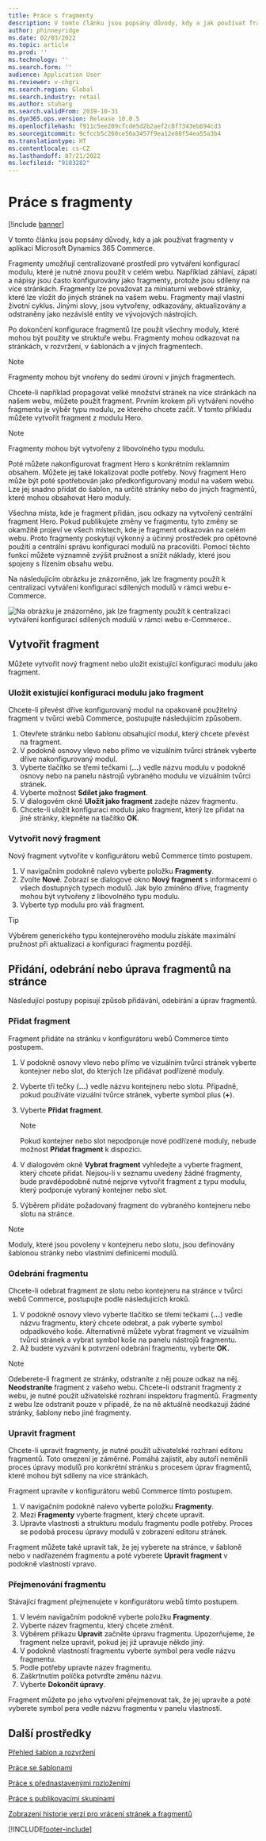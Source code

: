```yaml
---
title: Práce s fragmenty
description: V tomto článku jsou popsány důvody, kdy a jak používat fragmenty v aplikaci Microsoft Dynamics 365 Commerce.
author: phinneyridge
ms.date: 02/03/2022
ms.topic: article
ms.prod: ''
ms.technology: ''
ms.search.form: ''
audience: Application User
ms.reviewer: v-chgri
ms.search.region: Global
ms.search.industry: retail
ms.author: stuharg
ms.search.validFrom: 2019-10-31
ms.dyn365.ops.version: Release 10.0.5
ms.openlocfilehash: f911c5ee209cfcde5d2b2aef2c8f7343eb694cd3
ms.sourcegitcommit: 9cfccb5c260ce56a3457f9ea12e80f54ea55a3b4
ms.translationtype: HT
ms.contentlocale: cs-CZ
ms.lasthandoff: 07/21/2022
ms.locfileid: "9183282"
---
```

# <a name="work-with-fragments"></a>Práce s fragmenty 

[!include [banner](includes/banner.md)]

V tomto článku jsou popsány důvody, kdy a jak používat fragmenty v aplikaci Microsoft Dynamics 365 Commerce.

Fragmenty umožňují centralizované prostředí pro vytváření konfigurací modulu, které je nutné znovu použít v celém webu. Například záhlaví, zápatí a nápisy jsou často konfigurovány jako fragmenty, protože jsou sdíleny na více stránkách. Fragmenty lze považovat za miniaturní webové stránky, které lze vložit do jiných stránek na vašem webu. Fragmenty mají vlastní životní cyklus. Jinými slovy, jsou vytvořeny, odkazovány, aktualizovány a odstraněny jako nezávislé entity ve vývojových nástrojích.

Po dokončení konfigurace fragmentů lze použít všechny moduly, které mohou být použity ve struktuře webu. Fragmenty mohou odkazovat na stránkách, v rozvržení, v šablonách a v jiných fragmentech.

> [!NOTE]
> Fragmenty mohou být vnořeny do sedmi úrovní v jiných fragmentech.

Chcete-li například propagovat velké množství stránek na více stránkách na našem webu, můžete použít fragment. Prvním krokem při vytváření nového fragmentu je výběr typu modulu, ze kterého chcete začít. V tomto příkladu můžete vytvořit fragment z modulu Hero.

> [!NOTE]
> Fragmenty mohou být vytvořeny z libovolného typu modulu.

Poté můžete nakonfigurovat fragment Hero s konkrétním reklamním obsahem. Můžete jej také lokalizovat podle potřeby. Nový fragment Hero může být poté spotřebován jako předkonfigurovaný modul na vašem webu. Lze jej snadno přidat do šablon, na určité stránky nebo do jiných fragmentů, které mohou obsahovat Hero moduly.

Všechna místa, kde je fragment přidán, jsou odkazy na vytvořený centrální fragment Hero. Pokud publikujete změny ve fragmentu, tyto změny se okamžitě projeví ve všech místech, kde je fragment odkazován na celém webu. Proto fragmenty poskytují výkonný a účinný prostředek pro opětovné použití a centrální správu konfigurací modulů na pracovišti. Pomocí těchto funkcí můžete významně zvýšit pružnost a snížit náklady, které jsou spojeny s řízením obsahu webu.

Na následujícím obrázku je znázorněno, jak lze fragmenty použít k centralizaci vytváření konfigurací sdílených modulů v rámci webu e-Commerce.

![Na obrázku je znázorněno, jak lze fragmenty použít k centralizaci vytváření konfigurací sdílených modulů v rámci webu e-Commerce..](./media/fragment-figure1.png)

## <a name="create-a-fragment"></a>Vytvořit fragment

Můžete vytvořit nový fragment nebo uložit existující konfiguraci modulu jako fragment.

### <a name="save-an-existing-module-configuration-as-a-fragment"></a>Uložit existující konfiguraci modulu jako fragment

Chcete-li převést dříve konfigurovaný modul na opakovaně použitelný fragment v tvůrci webů Commerce, postupujte následujícím způsobem.

1. Otevřete stránku nebo šablonu obsahující modul, který chcete převést na fragment.
1. V podokně osnovy vlevo nebo přímo ve vizuálním tvůrci stránek vyberte dříve nakonfigurovaný modul.
1. Vyberte tlačítko se třemi tečkami (**...**) vedle názvu modulu v podokně osnovy nebo na panelu nástrojů vybraného modulu ve vizuálním tvůrci stránek. 
1. Vyberte možnost **Sdílet jako fragment**. 
1. V dialogovém okně **Uložit jako fragment** zadejte název fragmentu.
1. Chcete-li uložit konfiguraci modulu jako fragment, který lze přidat na jiné stránky, klepněte na tlačítko **OK**.
<!-- The following image shows how to save a module configuration as a fragment.-->
<!--![A screen capture of how to save a module configuration as a fragment.](./media/save-as-fragment.png)-->

### <a name="create-a-new-fragment"></a>Vytvořit nový fragment

Nový fragment vytvoříte v konfigurátoru webů Commerce tímto postupem.

1. V navigačním podokně nalevo vyberte položku **Fragmenty**.
1. Zvolte **Nové**. Zobrazí se dialogové okno **Nový fragment** s informacemi o všech dostupných typech modulů. Jak bylo zmíněno dříve, fragmenty mohou být vytvořeny z libovolného typu modulu.
1. Vyberte typ modulu pro váš fragment.

<!-- The following image shows where to create a new fragment.-->
<!-- ![A screen capture of where to create a new fragment.](./media/fragment-nav-menu.png)-->
> [!TIP]
> Výběrem generického typu kontejnerového modulu získáte maximální pružnost při aktualizaci a konfiguraci fragmentu později.

## <a name="add-remove-or-edit-fragments-on-a-page"></a>Přidání, odebrání nebo úprava fragmentů na stránce

Následující postupy popisují způsob přidávání, odebírání a úprav fragmentů.

### <a name="add-a-fragment"></a>Přidat fragment

Fragment přidáte na stránku v konfigurátoru webů Commerce tímto postupem.

1. V podokně osnovy vlevo nebo přímo ve vizuálním tvůrci stránek vyberte kontejner nebo slot, do kterých lze přidávat podřízené moduly.
1. Vyberte tři tečky (**...**) vedle názvu kontejneru nebo slotu.  Případně, pokud používáte vizuální tvůrce stránek, vyberte symbol plus (**+**).  
1. Vyberte **Přidat fragment**.
    <!-- ![A screen capture of how to add an existing fragment to a slot or container.](./media/add-fragment.png)-->
 
    > [!NOTE]
    > Pokud kontejner nebo slot nepodporuje nové podřízené moduly, nebude možnost **Přidat fragment** k dispozici.
    
1. V dialogovém okně **Vybrat fragment** vyhledejte a vyberte fragment, který chcete přidat. Nejsou-li v seznamu uvedeny žádné fragmenty, bude pravděpodobně nutné nejprve vytvořit fragment z typu modulu, který podporuje vybraný kontejner nebo slot.
1. Výběrem přidáte požadovaný fragment do vybraného kontejneru nebo slotu na stránce.
<!--    ![A screen capture of the fragment picker modal window.](./media/fragment-picker.png)-->

> [!NOTE]
> Moduly, které jsou povoleny v kontejneru nebo slotu, jsou definovány šablonou stránky nebo vlastními definicemi modulů.

### <a name="remove-a-fragment"></a>Odebrání fragmentu

Chcete-li odebrat fragment ze slotu nebo kontejneru na stránce v tvůrci webů Commerce, postupujte podle následujících kroků.

1. V podokně osnovy vlevo vyberte tlačítko se třemi tečkami (**...**) vedle názvu fragmentu, který chcete odebrat, a pak vyberte symbol odpadkového koše.  Alternativně můžete vybrat fragment ve vizuálním tvůrci stránek a vybrat symbol koše na panelu nástrojů fragmentu.
1. Až budete vyzváni k potvrzení odebrání fragmentu, vyberte **OK.**

> [!NOTE]
> Odeberete-li fragment ze stránky, odstraníte z něj pouze odkaz na něj. **Neodstraníte** fragment z vašeho webu. Chcete-li odstranit fragmenty z webu, je nutné použít uživatelské rozhraní inspektoru fragmentů. Fragmenty z webu lze odstranit pouze v případě, že na ně aktuálně neodkazují žádné stránky, šablony nebo jiné fragmenty.

### <a name="edit-a-fragment"></a>Upravit fragment

Chcete-li upravit fragmenty, je nutné použít uživatelské rozhraní editoru fragmentů. Toto omezení je záměrné. Pomáhá zajistit, aby autoři neměnili proces úpravy modulů pro konkrétní stránku s procesem úprav fragmentů, které mohou být sdíleny na více stránkách.

Fragment upravíte v konfigurátoru webů Commerce tímto postupem.

1. V navigačním podokně nalevo vyberte položku **Fragmenty**.
1. Mezi **Fragmenty** vyberte fragment, který chcete upravit.
1. Upravte vlastnosti a strukturu modulu fragmentu podle potřeby. Proces se podobá procesu úpravy modulů v zobrazení editoru stránek.

Fragment můžete také upravit tak, že jej vyberete na stránce, v šabloně nebo v nadřazeném fragmentu a poté vyberete **Upravit fragment** v podokně vlastností vpravo.

### <a name="rename-a-fragment"></a>Přejmenování fragmentu

Stávající fragment přejmenujete v konfigurátoru webů tímto postupem.

1. V levém navigačním podokně vyberte položku **Fragmenty**.
1. Vyberte název fragmentu, který chcete změnit.
1. Výběrem příkazu **Upravit** začněte úpravu fragmentu. Upozorňujeme, že fragment nelze upravit, pokud jej již upravuje někdo jiný.
1. V podokně vlastností fragmentu vyberte symbol pera vedle názvu fragmentu.
1. Podle potřeby upravte název fragmentu.
1. Zaškrtnutím políčka potvrďte změnu názvu.
1. Vyberte **Dokončit úpravy**.

Fragment můžete po jeho vytvoření přejmenovat tak, že jej upravíte a poté vyberete symbol pera vedle názvu fragmentu v panelu vlastností.

## <a name="additional-resources"></a>Další prostředky

[Přehled šablon a rozvržení](templates-layouts-overview.md)

[Práce se šablonami](work-with-templates.md)

[Práce s přednastavenými rozloženími](work-with-layouts.md)

[Práce s publikovacími skupinami](publish-groups.md)

[Zobrazení historie verzí pro vrácení stránek a fragmentů](version-history-revert.md)


[!INCLUDE[footer-include](../includes/footer-banner.md)]
